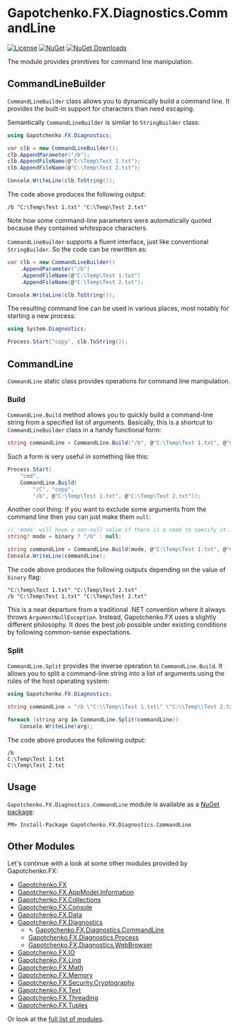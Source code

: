 ﻿# Gapotchenko.FX.Diagnostics.CommandLine

[![License](https://img.shields.io/badge/license-MIT-green.svg)](../../../../../LICENSE)
[![NuGet](https://img.shields.io/nuget/v/Gapotchenko.FX.Diagnostics.CommandLine.svg)](https://www.nuget.org/packages/Gapotchenko.FX.Diagnostics.CommandLine)
[![NuGet Downloads](https://img.shields.io/nuget/dt/Gapotchenko.FX.Diagnostics.CommandLine.svg)](https://www.nuget.org/packages/Gapotchenko.FX.Diagnostics.CommandLine)

The module provides primitives for command line manipulation.

## CommandLineBuilder

`CommandLineBuilder` class allows you to dynamically build a command line.
It provides the built-in support for characters than need escaping.

Semantically `CommandLineBuilder` is similar to `StringBuilder` class:

``` C#
using Gapotchenko.FX.Diagnostics;

var clb = new CommandLineBuilder();
clb.AppendParameter("/b");
clb.AppendFileName(@"C:\Temp\Test 1.txt");
clb.AppendFileName(@"C:\Temp\Test 2.txt");

Console.WriteLine(clb.ToString());
```

The code above produces the following output:

```
/b "C:\Temp\Test 1.txt" "C:\Temp\Test 2.txt"
```

Note how some command-line parameters were automatically quoted because they contained whitespace characters.

`CommandLineBuilder` supports a fluent interface, just like conventional `StringBuilder`.
So the code can be rewritten as:

``` C#
var clb = new CommandLineBuilder()
    .AppendParameter("/b")
    .AppendFileName(@"C:\Temp\Test 1.txt")
    .AppendFileName(@"C:\Temp\Test 2.txt");

Console.WriteLine(clb.ToString());
```

The resulting command line can be used in various places, most notably for starting a new process:

``` C#
using System.Diagnostics;

Process.Start("copy", clb.ToString());
```

## CommandLine

`CommandLine` static class provides operations for command line manipulation.

### Build

`CommandLine.Build` method allows you to quickly build a command-line string from a specified list of arguments.
Basically, this is a shortcut to `CommandLineBuilder` class in a handy functional form:

``` C#
string commandLine = CommandLine.Build("/b", @"C:\Temp\Test 1.txt", @"C:\Temp\Test 2.txt");
```

Such a form is very useful in something like this:

``` C#
Process.Start(
    "cmd",
    CommandLine.Build(
        "/C", "copy",
        "/b", @"C:\Temp\Test 1.txt", @"C:\Temp\Test 2.txt"));
```

Another cool thing: if you want to exclude some arguments from the command line then you can just make them `null`:

``` C#
// 'mode' will have a non-null value if there is a need to specify it.
string? mode = binary ? "/b" : null;

string commandLine = CommandLine.Build(mode, @"C:\Temp\Test 1.txt", @"C:\Temp\Test 2.txt");
Console.WriteLine(commandLine);
```

The code above produces the following outputs depending on the value of `binary` flag:

```
"C:\Temp\Test 1.txt" "C:\Temp\Test 2.txt"
/b "C:\Temp\Test 1.txt" "C:\Temp\Test 2.txt"
```

This is a neat departure from a traditional .NET convention where it always throws `ArgumentNullException`.
Instead, Gapotchenko.FX uses a slightly different philosophy.
It does the best job possible under existing conditions by following common-sense expectations.

### Split

`CommandLine.Split` provides the inverse operation to `CommandLine.Build`.
It allows you to split a command-line string into a list of arguments using the rules of the host operating system:

``` C#
using Gapotchenko.FX.Diagnostics;

string commandLine = "/b \"C:\\Temp\\Test 1.txt\" \"C:\\Temp\\Test 2.txt\"";

foreach (string arg in CommandLine.Split(commandLine))
    Console.WriteLine(arg);
```

The code above produces the following output:

```
/b
C:\Temp\Test 1.txt
C:\Temp\Test 2.txt
```

## Usage

`Gapotchenko.FX.Diagnostics.CommandLine` module is available as a [NuGet package](https://nuget.org/packages/Gapotchenko.FX.Diagnostics.CommandLine):

```
PM> Install-Package Gapotchenko.FX.Diagnostics.CommandLine
```

## Other Modules

Let's continue with a look at some other modules provided by Gapotchenko.FX:

- [Gapotchenko.FX](../../Gapotchenko.FX#readme)
- [Gapotchenko.FX.AppModel.Information](../../AppModel/Gapotchenko.FX.AppModel.Information#readme)
- [Gapotchenko.FX.Collections](../../Gapotchenko.FX.Collections#readme)
- [Gapotchenko.FX.Console](../../Gapotchenko.FX.Console#readme)
- [Gapotchenko.FX.Data](../../Data/Encoding/Gapotchenko.FX.Data.Encoding#readme)
- [Gapotchenko.FX.Diagnostics](#)
  - &#x27B4; [Gapotchenko.FX.Diagnostics.CommandLine](.#readme)
  - [Gapotchenko.FX.Diagnostics.Process](../Gapotchenko.FX.Diagnostics.Process#readme)
  - [Gapotchenko.FX.Diagnostics.WebBrowser](../Gapotchenko.FX.Diagnostics.WebBrowser#readme)
- [Gapotchenko.FX.IO](../../Gapotchenko.FX.IO#readme)
- [Gapotchenko.FX.Linq](../../Linq/Gapotchenko.FX.Linq#readme)
- [Gapotchenko.FX.Math](../../Math/Gapotchenko.FX.Math#readme)
- [Gapotchenko.FX.Memory](../../Gapotchenko.FX.Memory#readme)
- [Gapotchenko.FX.Security.Cryptography](../../Security/Gapotchenko.FX.Security.Cryptography#readme)
- [Gapotchenko.FX.Text](../../Gapotchenko.FX.Text#readme)
- [Gapotchenko.FX.Threading](../../Gapotchenko.FX.Threading#readme)
- [Gapotchenko.FX.Tuples](../../Gapotchenko.FX.Tuples#readme)

Or look at the [full list of modules](../../../..#readme).
